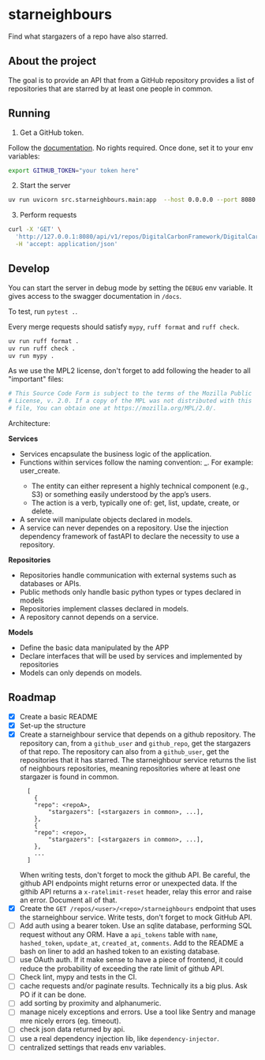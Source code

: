 # starneighbours

Find what stargazers of a repo have also starred.



## About the project

The goal is to provide an API that from a GitHub repository provides a list of repositories that are starred by at least one people in common.


## Running

1. Get a GitHub token.

Follow the [documentation](https://docs.github.com/en/authentication/keeping-your-account-and-data-secure/managing-your-personal-access-tokens#creating-a-fine-grained-personal-access-token). No rights required.
Once done, set it to your env variables:

```sh
export GITHUB_TOKEN="your token here"
```


2. Start the server

```sh
uv run uvicorn src.starneighbours.main:app  --host 0.0.0.0 --port 8080
```


3. Perform requests
```sh
curl -X 'GET' \
  'http://127.0.0.1:8080/api/v1/repos/DigitalCarbonFramework/DigitalCarbonFramework/starneighbours' \
  -H 'accept: application/json'
```


## Develop

You can start the server in debug mode by setting the `DEBUG` env variable.
It gives access to the swagger documentation in `/docs`.

To test, run `pytest .`.

Every merge requests should satisfy `mypy`, `ruff format` and `ruff check`.
```sh
uv run ruff format .
uv run ruff check .
uv run mypy .
```

As we use the MPL2 license, don't forget to add following the header to all "important" files:
```python
# This Source Code Form is subject to the terms of the Mozilla Public
# License, v. 2.0. If a copy of the MPL was not distributed with this
# file, You can obtain one at https://mozilla.org/MPL/2.0/.
```

Architecture:

**Services**
- Services encapsulate the business logic of the application.
- Functions within services follow the naming convention: <entity>_<action>. For example: user_create.
    - The entity can either represent a highly technical component (e.g., S3) or something easily understood by the app’s users.
    - The action is a verb, typically one of: get, list, update, create, or delete.
- A service will manipulate objects declared in models.
- A service can never dependes on a repository. Use the injection dependency framework of fastAPI to declare the necessity to use a repository.

**Repositories**
- Repositories handle communication with external systems such as databases or APIs.
- Public methods only handle basic python types or types declared in models
- Repositories implement classes declared in models.
- A repository cannot depends on a service.

**Models**
- Define the basic data manipulated by the APP
- Declare interfaces that will be used by services and implemented by repositories
- Models can only depends on models.



## Roadmap

- [x] Create a basic README
- [x] Set-up the structure
- [x] Create a starneighbour service that depends on a github repository.
    The repository can, from a `github_user` and `github_repo`, get the stargazers of that repo.
    The repository can also from a `github_user`, get the repositories that it has starred.
    The starneighbour service returns the list of neighbours repositories, meaning repositories where at least one stargazer is found in common.
    ```
      [
        {
        "repo": <repoA>,
            "stargazers": [<stargazers in common>, ...],
        },
        {
        "repo": <repo>,
            "stargazers": [<stargazers in common>, ...],
        },
        ...
      ]
    ```
    When writing tests, don't forget to mock the github API.
    Be careful, the github API endpoints might returns error or unexpected data.
    If the githib API returns a `x-ratelimit-reset` header, relay this error and raise an error. Document all of that.
- [x] Create the `GET /repos/<user>/<repo>/starneighbours` endpoint that uses the starneighbour service.
    Write tests, don't forget to mock GitHub API.
- [ ] Add auth using a bearer token.
    Use an sqlite database, performing SQL request without any ORM.
    Have a `api_tokens` table with `name`, `hashed_token`, `update_at`, `created_at`, `comments`.
    Add to the README a bash on liner to add an hashed token to an existing database.
- [ ] use OAuth auth. If it make sense to have a piece of frontend, it could reduce the probability of exceeding the rate limit of github API.
- [ ] Check lint, mypy and tests in the CI.
- [ ] cache requests and/or paginate results. Technically its a big plus. Ask PO if it can be done.
- [ ] add sorting by proximity and alphanumeric.
- [ ] manage nicely exceptions and errors. Use a tool like Sentry and manage mre nicely errors (eg. timeout).
- [ ] check json data returned by api. 
- [ ] use a real dependency injection lib, like `dependency-injector`.
- [ ] centralized settings that reads env variables.
